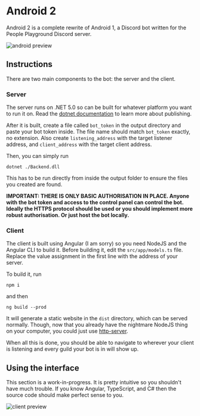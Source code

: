 # Android 2

Android 2 is a complete rewrite of Android 1, a Discord bot written for the People Playground Discord server.

![android preview](https://i.imgur.com/n3oKwy9.png)

## Instructions

There are two main components to the bot: the server and the client.

### Server

The server runs on .NET 5.0 so can be built for whatever platform you want to run it on. Read the [dotnet documentation](https://docs.microsoft.com/en-us/dotnet/core/tools/dotnet-publish) to learn more about publishing.

After it is built, create a file called `bot_token` in the output directory and paste your bot token inside. The file name should match `bot_token` exactly, no extension.
Also create `listening_address` with the target listener address, and `client_address` with the target client address.

Then, you can simply run

`dotnet ./Backend.dll`

This has to be run directly from inside the output folder to ensure the files you created are found.

**IMPORTANT: THERE IS ONLY BASIC AUTHORISATION IN PLACE. Anyone with the bot token and access to the control panel can control the bot. Ideally the HTTPS protocol should be used or you should implement more robust authorisation. Or just host the bot locally.**

### Client

The client is built using Angular (I am sorry) so you need NodeJS and the Angular CLI to build it. Before building it, edit the `src/app/models.ts` file.
Replace the value assignment in the first line with the address of your server.

To build it, run

`npm i`

and then

`ng build --prod`

It will generate a static website in the `dist` directory, which can be served normally. Though, now that you already have the nightmare NodeJS thing on your computer, you could just use [http-server](https://github.com/http-party/http-server).

When all this is done, you should be able to navigate to wherever your client is listening and every guild your bot is in will show up.

## Using the interface

This section is a work-in-progress. It is pretty intuitive so you shouldn't have much trouble. If you know Angular, TypeScript, and C# then the source code should make perfect sense to you.

![client preview](https://i.postimg.cc/ryzfXHxZ/image.png)
